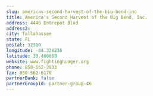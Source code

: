 ```yaml
---
slug: americas-second-harvest-of-the-big-bend-inc
title: America's Second Harvest of the Big Bend, Inc.
address: 4446 Entrepot Blvd
address2: 
city: Tallahassee
state: FL
postal: 32310
longitude: -84.326236
latitude: 30.400868
website: www.fightinghunger.org
phone: 850-562-3033
fax: 850-562-6176
partnerBank: false
partnerGroupId: partner-group-46
---
```

